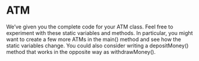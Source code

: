# ATM

We’ve given you the complete code for your ATM class. Feel free to experiment with these static variables and methods. In particular, you might want to create a few more ATMs in the main() method and see how the static variables change. You could also consider writing a depositMoney() method that works in the opposite way as withdrawMoney().
